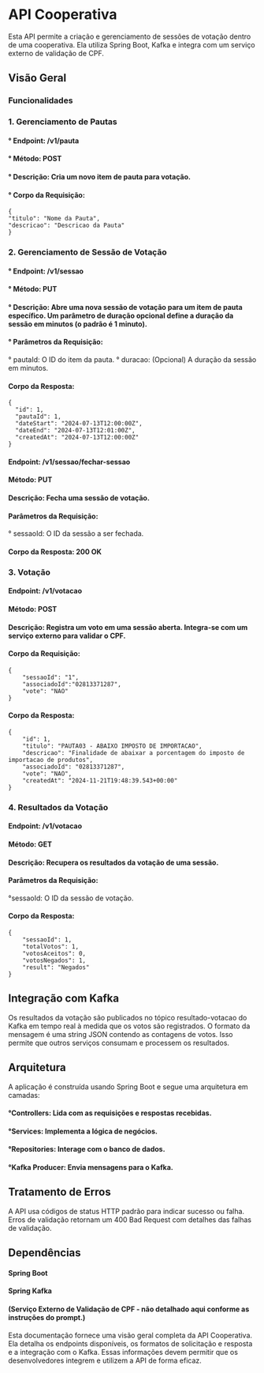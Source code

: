 # API Cooperativa

Esta API permite a criação e gerenciamento de sessões de votação dentro de uma cooperativa. Ela utiliza Spring Boot, Kafka e integra com um serviço externo de validação de CPF.

## Visão Geral

### Funcionalidades

### 1. Gerenciamento de Pautas
#### ° Endpoint: /v1/pauta
#### ° Método: POST
#### ° Descrição: Cria um novo item de pauta para votação.
#### ° Corpo da Requisição:

```
{
"titulo": "Nome da Pauta",
"descricao": "Descricao da Pauta"
}
```

### 2. Gerenciamento de Sessão de Votação
#### ° Endpoint: /v1/sessao
#### ° Método: PUT
#### ° Descrição: Abre uma nova sessão de votação para um item de pauta específico. Um parâmetro de duração opcional define a duração da sessão em minutos (o padrão é 1 minuto).
#### ° Parâmetros da Requisição:

° pautaId: O ID do item da pauta. 
° duracao: (Opcional) A duração da sessão em minutos.
#### Corpo da Resposta:

```
{
  "id": 1,
  "pautaId": 1,
  "dateStart": "2024-07-13T12:00:00Z",
  "dateEnd": "2024-07-13T12:01:00Z",
  "createdAt": "2024-07-13T12:00:00Z" 
}
```

#### Endpoint: /v1/sessao/fechar-sessao
#### Método: PUT
#### Descrição: Fecha uma sessão de votação.
#### Parâmetros da Requisição:
° sessaoId: O ID da sessão a ser fechada.
#### Corpo da Resposta: 200 OK


### 3. Votação
#### Endpoint: /v1/votacao
#### Método: POST
#### Descrição: Registra um voto em uma sessão aberta. Integra-se com um serviço externo para validar o CPF.
#### Corpo da Requisição:

```
{
    "sessaoId": "1",
    "associadoId":"02813371287",
    "vote": "NAO"
}
```
#### Corpo da Resposta:
```
{
    "id": 1,
    "titulo": "PAUTA03 - ABAIXO IMPOSTO DE IMPORTACAO",
    "descricao": "Finalidade de abaixar a porcentagem do imposto de importacao de produtos",
    "associadoId": "02813371287",
    "vote": "NAO",
    "createdAt": "2024-11-21T19:48:39.543+00:00"
}
```
### 4. Resultados da Votação
#### Endpoint: /v1/votacao
#### Método: GET
#### Descrição: Recupera os resultados da votação de uma sessão.
#### Parâmetros da Requisição:
 °sessaoId: O ID da sessão de votação.
#### Corpo da Resposta:
```
{
    "sessaoId": 1,
    "totalVotos": 1,
    "votosAceitos": 0,
    "votosNegados": 1,
    "result": "Negados"
}
```

## Integração com Kafka
Os resultados da votação são publicados no tópico resultado-votacao do Kafka em tempo real à medida que os votos são registrados. O formato da mensagem é uma string JSON contendo as contagens de votos. Isso permite que outros serviços consumam e processem os resultados.

## Arquitetura
A aplicação é construída usando Spring Boot e segue uma arquitetura em camadas:

#### °Controllers: Lida com as requisições e respostas recebidas.
#### °Services: Implementa a lógica de negócios.
#### °Repositories: Interage com o banco de dados.
#### °Kafka Producer: Envia mensagens para o Kafka.

## Tratamento de Erros
A API usa códigos de status HTTP padrão para indicar sucesso ou falha. Erros de validação retornam um 400 Bad Request com detalhes das falhas de validação.

## Dependências
#### Spring Boot
#### Spring Kafka
#### (Serviço Externo de Validação de CPF - não detalhado aqui conforme as instruções do prompt.)

Esta documentação fornece uma visão geral completa da API Cooperativa. Ela detalha os endpoints disponíveis, os formatos de solicitação e resposta e a integração com o Kafka. Essas informações devem permitir que os desenvolvedores integrem e utilizem a API de forma eficaz.
